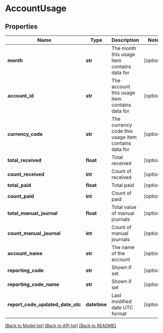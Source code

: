 # AccountUsage

## Properties
Name | Type | Description | Notes
------------ | ------------- | ------------- | -------------
**month** | **str** | The month this usage item contains data for | [optional] 
**account_id** | **str** | The account this usage item contains data for | [optional] 
**currency_code** | **str** | The currency code this usage item contains data for | [optional] 
**total_received** | **float** | Total received | [optional] 
**count_received** | **int** | Count of received | [optional] 
**total_paid** | **float** | Total paid | [optional] 
**count_paid** | **int** | Count of paid | [optional] 
**total_manual_journal** | **float** | Total value of manual journals | [optional] 
**count_manual_journal** | **int** | Count of manual journals | [optional] 
**account_name** | **str** | The name of the account | [optional] 
**reporting_code** | **str** | Shown if set | [optional] 
**reporting_code_name** | **str** | Shown if set | [optional] 
**report_code_updated_date_utc** | **datetime** | Last modified date UTC format | [optional] 

[[Back to Model list]](../README.md#documentation-for-models) [[Back to API list]](../README.md#documentation-for-api-endpoints) [[Back to README]](../README.md)


